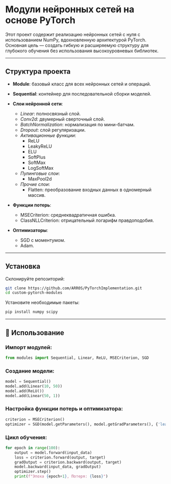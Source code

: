 # Модули нейронных сетей на основе PyTorch

Этот проект содержит реализацию нейронных сетей с нуля с использованием NumPy, вдохновленную архитектурой PyTorch. Основная цель — создать гибкую и расширяемую структуру для глубокого обучения без использования высокоуровневых библиотек.

---

## Структура проекта

- **Module**: базовый класс для всех нейронных сетей и операций.
- **Sequential**: контейнер для последовательной сборки моделей.
- **Слои нейронной сети**:
  - *Linear*: полносвязный слой.
  - *Conv2d*: двумерный сверточный слой.
  - *BatchNormalization*: нормализация по мини-батчам.
  - *Dropout*: слой регуляризации.
  - *Активационные функции*:
    - ReLU
    - LeakyReLU
    - ELU
    - SoftPlus
    - SoftMax
    - LogSoftMax
  - *Пулинговые слои*:
    - MaxPool2d
  - *Прочие слои*:
    - Flatten: преобразование входных данных в одномерный массив.

- **Функции потерь**:
  - MSECriterion: среднеквадратичная ошибка.
  - ClassNLLCriterion: отрицательный логарифм правдоподобия.

- **Оптимизаторы**:
  - SGD с моментумом.
  - Adam.

---

## Установка

Склонируйте репозиторий:
```bash
git clone https://github.com/ARR0S/PyTorchImplementation.git
cd custom-pytorch-modules
```

Установите необходимые пакеты:
```bash
pip install numpy scipy
```

---

## 🚀 Использование

### Импорт модулей:
```python
from modules import Sequential, Linear, ReLU, MSECriterion, SGD
```

### Создание модели:
```python
model = Sequential()
model.add(Linear(10, 50))
model.add(ReLU())
model.add(Linear(50, 1))
```

### Настройка функции потерь и оптимизатора:
```python
criterion = MSECriterion()
optimizer = SGD(model.getParameters(), model.getGradParameters(), {'learning_rate': 0.01})
```

### Цикл обучения:
```python
for epoch in range(100):
    output = model.forward(input_data)
    loss = criterion.forward(output, target)
    gradOutput = criterion.backward(output, target)
    model.backward(input_data, gradOutput)
    optimizer.step()
    print(f"Эпоха {epoch+1}, Потеря: {loss}")
```